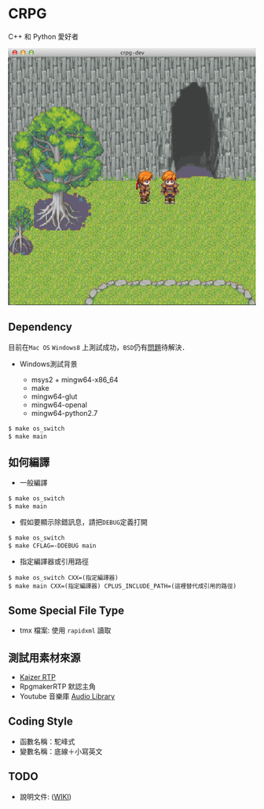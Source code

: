 # CRPG

C++ 和 Python 愛好者

![Image of Yaktocat](https://github.com/mudream4869/crpg/blob/master/shot.png)

## Dependency

目前在`Mac OS` `Windows8` 上測試成功，`BSD`仍有[問題](https://github.com/mudream4869/crpg/issues/14)待解決．

* Windows測試背景

    * msys2 + mingw64-x86_64
    * make
    * mingw64-glut
    * mingw64-openal
    * mingw64-python2.7

```
$ make os_switch
$ make main
```

## 如何編譯

* 一般編譯

```
$ make os_switch
$ make main
```

* 假如要顯示除錯訊息，請把`DEBUG`定義打開

```
$ make os_switch
$ make CFLAG=-DDEBUG main
```

* 指定編譯器或引用路徑

```
$ make os_switch CXX=(指定編譯器)
$ make main CXX=(指定編譯器) CPLUS_INCLUDE_PATH=(這裡替代成引用的路徑)
```

## Some Special File Type 

* tmx 檔案:
    使用 `rapidxml` 讀取

## 測試用素材來源

* [Kaizer RTP](http://s8.photobucket.com/user/zanyzora/library/Kaizer%20RTP?sort=3&page=1)
* RpgmakerRTP 默認主角
* Youtube 音樂庫 [Audio Library](https://www.youtube.com/audiolibrary/music) 

## Coding Style

* 函數名稱：駝峰式
* 變數名稱：底線＋小寫英文

## TODO

* 說明文件: ([WIKI](https://github.com/mudream4869/crpg/wiki/CRPG介紹))
